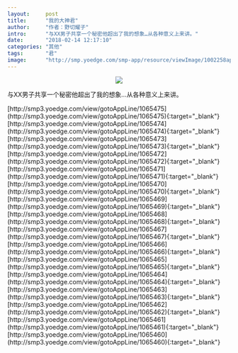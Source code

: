 ```yaml
---
layout:     post
title:      "我的大神君"
author:     "作者：野切耀子"
intro:      "与XX男子共享一个秘密他超出了我的想象…从各种意义上来讲。"
date:       "2018-02-14 12:17:10"
categories: "其他"
tags:       "君"
image:      "http://smp.yoedge.com/smp-app/resource/viewImage/1002258appline.png"
---
```

<div style="text-align: center">
<p><img src="http://smp.yoedge.com/smp-app/resource/viewImage/1002258appline.png"/></p>
</div>
<p class="post-meta">
<span>与XX男子共享一个秘密他超出了我的想象…从各种意义上来讲。</span>
</p>
[http://smp3.yoedge.com/view/gotoAppLine/1065475](http://smp3.yoedge.com/view/gotoAppLine/1065475){:target="_blank"}
[http://smp3.yoedge.com/view/gotoAppLine/1065474](http://smp3.yoedge.com/view/gotoAppLine/1065474){:target="_blank"}
[http://smp3.yoedge.com/view/gotoAppLine/1065473](http://smp3.yoedge.com/view/gotoAppLine/1065473){:target="_blank"}
[http://smp3.yoedge.com/view/gotoAppLine/1065472](http://smp3.yoedge.com/view/gotoAppLine/1065472){:target="_blank"}
[http://smp3.yoedge.com/view/gotoAppLine/1065471](http://smp3.yoedge.com/view/gotoAppLine/1065471){:target="_blank"}
[http://smp3.yoedge.com/view/gotoAppLine/1065470](http://smp3.yoedge.com/view/gotoAppLine/1065470){:target="_blank"}
[http://smp3.yoedge.com/view/gotoAppLine/1065469](http://smp3.yoedge.com/view/gotoAppLine/1065469){:target="_blank"}
[http://smp3.yoedge.com/view/gotoAppLine/1065468](http://smp3.yoedge.com/view/gotoAppLine/1065468){:target="_blank"}
[http://smp3.yoedge.com/view/gotoAppLine/1065467](http://smp3.yoedge.com/view/gotoAppLine/1065467){:target="_blank"}
[http://smp3.yoedge.com/view/gotoAppLine/1065466](http://smp3.yoedge.com/view/gotoAppLine/1065466){:target="_blank"}
[http://smp3.yoedge.com/view/gotoAppLine/1065465](http://smp3.yoedge.com/view/gotoAppLine/1065465){:target="_blank"}
[http://smp3.yoedge.com/view/gotoAppLine/1065464](http://smp3.yoedge.com/view/gotoAppLine/1065464){:target="_blank"}
[http://smp3.yoedge.com/view/gotoAppLine/1065463](http://smp3.yoedge.com/view/gotoAppLine/1065463){:target="_blank"}
[http://smp3.yoedge.com/view/gotoAppLine/1065462](http://smp3.yoedge.com/view/gotoAppLine/1065462){:target="_blank"}
[http://smp3.yoedge.com/view/gotoAppLine/1065461](http://smp3.yoedge.com/view/gotoAppLine/1065461){:target="_blank"}
[http://smp3.yoedge.com/view/gotoAppLine/1065460](http://smp3.yoedge.com/view/gotoAppLine/1065460){:target="_blank"}


